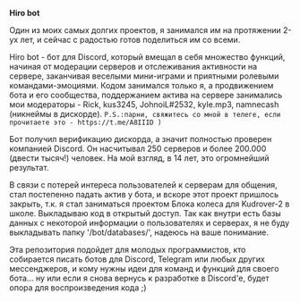 **Hiro bot**

Один из моих самых долгих проектов, я занимался им на протяжении 2-ух лет, и сейчас с радостью готов поделиться им со всеми.

Hiro bot - бот для Discord, который вмещал в себя множество функций, начиная от модерации серверов и отслеживания активности на сервере, заканчивая веселыми мини-играми и приятными ролевыми командами-эмоциями.
Кодом занимался только я, а продвижением бота и его сообщества, поддержанием актива на сервере занимались мои модераторы - Rick, kus3245, JohnoiL#2532, kyle.mp3, namnecash (никнеймы в дискорде). `P.S.:парни, свяжитесь со мной в телеге, если прочитаете это - https://t.me/A8IIID )`

Бот получил верификацию дискорда, а значит полностью проверен компанией Discord. Он насчитывал 250 серверов и более 200.000 (двести тысяч!) человек. На мой взгляд, в 14 лет, это огромнейший результат.

В связи с потерей интереса пользователей к серверам для общения, стал постепенно падать актив у бота, и вскоре этот проект пришлось закрыть, т.к. я стал заниматься проектом Блока колеса для Kudrover-2 в школе.
Выкладываю код в открытый доступ. Так как внутри есть базы данных с некоторой информации о пользователях и серверах, я не буду выкладывать папку '/bot/databases/', надеюсь на ваше понимание.

Эта репозитория подойдет для молодых программистов, кто собирается писать ботов для Discord, Telegram или любых других мессенджеров, и кому нужны идеи для команд и функций для своего бота... ну или если я снова вернусь к разработке в Discord'е, будет опора для воспроизведения кода ;)
